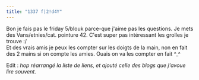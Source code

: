 ```yaml
---
title: "1337 f|2!d4Y"
---
```


Bon je fais pas le friday 5/blouk parce-que j'aime pas les questions. Je mets
des Vans/etnies/cat. pointure 42. C'est super pas intéressant les grolles je
trouve :/  
Et des vrais amis je peux les compter sur les doigts de la main, non en fait
des 2 mains si on compte les amies. Ouais on va les compter en fait ^_^

Edit : _hop réarrangé la liste de liens, et ajouté celle des blogs que j'avoue
lire souvent._

